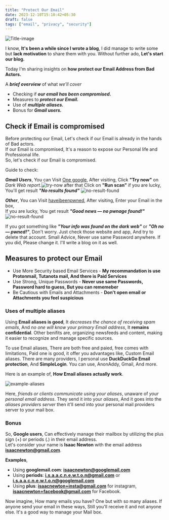 ```yaml
---
title: "Protect Our Email"
date: 2023-12-10T15:10:42+05:30
draft: false
tags: ["email", "privacy", "security"]
---
```


![Title-image](/images/email-head-image.png)

I know, **It's been a while since I wrote a blog**, I did manage to write some but **lack motivation** to share them with you. Without further ado, **Let's start our blog.**

Today I'm sharing insights on **how protect our Email Address from Bad Actors.**

A ***brief overview*** of what *we'll cover*
- Checking if ***our email has been compromised.***
- Measures to ***protect our Email.***
- Use of ***multiple aliases.***
- Bonus for ***Gmail users.***

<!--more-->

## Check if Email is compromised

Before protecting our Email, Let's check if our Email is already in the hands of Bad actors.  
If our Email is compromised, It's a reason to expose our Personal life and Professional life.  
So, let's check if our Email is compromised.

Guide to check:

***Gmail Users***, You can Visit [One google](https://one.google.com), After visiting, Click **"Try now"** on *Dark Web report*.![try-now](/images/google-dark-web-scan.png) after that Click on **"Run scan"** if you are lucky, You'll get result ***"No results found"*** ![no-result-found](/images/google-no-result.png)

***Other***, You can Visit [haveibeenpwned](https://haveibeenpwned.com/), After visiting, Enter your Email in the box,  
If you are lucky, You get result ***"Good news — no pwnage found!"*** ![no-result-found](/images/hibp-no-result.png)

If you got something like ***"Your info was found on the dark web"*** or ***"Oh no — pwned!"***, Don't worry. Just check those website and app, And try to delete that account. 
Small Advice, Never use same Password anywhere. If you did, Please change it. I'll write a blog on it as well.

## Measures to protect our Email

- Use More Security based Email Services - **My recommandation is use Protonmail, Tutanota mail, And there is Paid Services** 
- Use Strong, Unique Passwords - **Never use same Passwords, Password hard to guess, But you can rememeber**
- Be Cautious with Emails and Attachments - **Don't open email or Attachments you feel suspicious**

### Uses of multiple aliases

Using **Email aliases is good**, It *decreases the chance of receiving spam emails*, And *no one will know your *primary Email address**, It **remains confidential**.
Other benifits are, organizing newsfeeds and content, making it easier to recognize and manage specific sources.

To use Email aliases, There are both free and paied, free comes with limitations, Paid one is good, it offer you advantages like, Custom Email aliases. 
There are many providers, I personal use **DuckDuckGo Email protection**, And **SimpleLogin**.
You can use, AnonAddy, Gmail, And more.

Here is an example of, **How Email aliases actually work**.

![example-aliases](/images/example-aliases.png)

Here, *friends or clients communicate using your aliases*, unaware of *your personal email address*. They send it into your *aliases*, And it goes into the *aliases providers server* then it'll send into your personal mail providers server to your mail box.

### Bonus

So, **Google users**, Can effectively manage their mailbox by utilizing the plus sign (+) or periods (.) in their email address.  
Let's consider your name is **Isaac Newton** with the email address **isaacnewton@gmail.com**.

**Examples**,

- Using **googlemail.com**: **isaacnewton@googlemail.com**
- Using **periods**: **i.s.a.a.c.n.e.w.t.o.n@gmail.com** or **i.s.a.a.c.n.e.w.t.o.n@googlemail.com** 
- Using **plus**: **isaacnewton+insta@gmail.com** for instagram, **isaacnewton+facebook@gmail.com** for Facebook.

Now imagine, How many emails you have? One but with so many aliases. If anyone send your email in these ways, Still you'll receive it and not anyone else.
It's a good way to manage your Mail box. 
